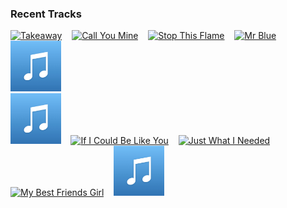 ### Recent Tracks
[<img src='https://lastfm.freetls.fastly.net/i/u/300x300/9be97ee696c321b19db1c7b674dff8ff.png' width='16%' height='16%' alt='Takeaway'>](https://www.last.fm/music/the%2bchainsmokers/_/takeaway)&nbsp;&nbsp;&nbsp;&nbsp;[<img src='https://lastfm.freetls.fastly.net/i/u/300x300/1202978e6462b67a375819bbafe8101d.png' width='16%' height='16%' alt='Call You Mine'>](https://www.last.fm/music/the%2bchainsmokers/_/call%2byou%2bmine)&nbsp;&nbsp;&nbsp;&nbsp;[<img src='https://lastfm.freetls.fastly.net/i/u/300x300/5a593b104aff4985c0d789d05e08f177.png' width='16%' height='16%' alt='Stop This Flame'>](https://www.last.fm/music/celeste/_/stop%2bthis%2bflame)&nbsp;&nbsp;&nbsp;&nbsp;[<img src='https://lastfm.freetls.fastly.net/i/u/300x300/e71e15304a5942609bff4aa13c3b9c68.png' width='16%' height='16%' alt='Mr Blue'>](https://www.last.fm/music/catherine%2bfeeny/_/mr%2bblue)&nbsp;&nbsp;&nbsp;&nbsp;[<img src='https://github.com/atfinke/atfinke/blob/master/placeholder.jpeg?raw=true' width='16%' height='16%' alt='longshot'>](https://www.last.fm/music/catfish%2band%2bthe%2bbottlemen/_/longshot)&nbsp;&nbsp;&nbsp;&nbsp;<br>[<img src='https://github.com/atfinke/atfinke/blob/master/placeholder.jpeg?raw=true' width='16%' height='16%' alt='Kathleen'>](https://www.last.fm/music/catfish%2band%2bthe%2bbottlemen/_/kathleen)&nbsp;&nbsp;&nbsp;&nbsp;[<img src='https://lastfm.freetls.fastly.net/i/u/300x300/d71d28c916a5018258ca4307d1cc1617.png' width='16%' height='16%' alt='If I Could Be Like You'>](https://www.last.fm/music/castlecomer/_/if%2bi%2bcould%2bbe%2blike%2byou)&nbsp;&nbsp;&nbsp;&nbsp;[<img src='https://lastfm.freetls.fastly.net/i/u/300x300/a3e3bbe2194b49e2b19cfc897e36fffd.png' width='16%' height='16%' alt='Just What I Needed'>](https://www.last.fm/music/the%2bcars/_/just%2bwhat%2bi%2bneeded)&nbsp;&nbsp;&nbsp;&nbsp;[<img src='https://lastfm.freetls.fastly.net/i/u/300x300/a3e3bbe2194b49e2b19cfc897e36fffd.png' width='16%' height='16%' alt='My Best Friends Girl'>](https://www.last.fm/music/the%2bcars/_/my%2bbest%2bfriend%2527s%2bgirl)&nbsp;&nbsp;&nbsp;&nbsp;[<img src='https://github.com/atfinke/atfinke/blob/master/placeholder.jpeg?raw=true' width='16%' height='16%' alt='Drive Me Home - GOLDHOUSE Remix'>](https://www.last.fm/music/caroline%2bpennell/_/drive%2bme%2bhome%2b-%2bgoldhouse%2bremix)&nbsp;&nbsp;&nbsp;&nbsp;<br>